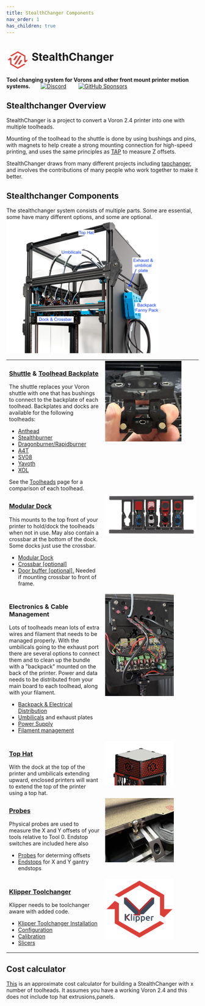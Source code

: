 ```yaml
---
title: StealthChanger Components
nav_order: 1
has_children: true
---
```

<!-- Use the page layout at TOC.md:  https://github.com/sdylewski/StealthChanger/blob/main/docs/TOC.md -->

# <img src="media/Logos/Stealthchanger_logo.png" style="height:50px;vertical-align:text-top" /> StealthChanger

<b>Tool changing system for Vorons and other front mount printer motion systems.</b>&nbsp;&nbsp;&nbsp;&nbsp;&nbsp;&nbsp;
 <a href="https://discord.gg/draftshift" target="_blank" alt="Join our Discord">![Discord](https://img.shields.io/discord/1226846451028725821?logo=discord&logoColor=%23ffffff&label=Join%20our%20Discord&labelColor=%237785cc&color=%23adf5ff)</a>
&nbsp;&nbsp;&nbsp;&nbsp;&nbsp;&nbsp;
<a href="https://github.com/sponsors/DraftShift" target="_blank" alt="Sponsor Us">![GitHub Sponsors](https://img.shields.io/github/sponsors/DraftShift?logo=githubsponsors&label=Sponsors&labelColor=rgb(246%2C%20248%2C%20250)&color=rgb(191%2C%2057%2C%20137))</a>


## Stealthchanger Overview
StealthChanger is a project to convert a Voron 2.4 printer into one with multiple toolheads.

Mounting of the toolhead to the shuttle is done by using bushings and pins, with magnets to help create a strong mounting connection for high-speed printing, and uses the same principles as [TAP](https://github.com/VoronDesign/Voron-Tap) to measure Z offsets.

StealthChanger draws from many different projects including [tapchanger](https://github.com/viesturz/tapchanger), and involves the contributions of many people who work together to make it better. 

## Stealthchanger Components
The stealthchanger system consists of multiple parts. Some are essential, some have many different options, and some are optional. 
<br />
<img src="media/CableManagement/LDO_Stealthchanger_back_annotated.png" width="400"/>
<br />
<table>
 <tbody>
  <tr>
   <td valign="top" width="50%"><h3><a href="Shuttle.md">Shuttle</a> & <a href="Toolheads/Toolheads.md">Toolhead Backplate</a></h3>
    The shuttle replaces your Voron shuttle with one that has bushings to connect to the backplate of each toolhead. Backplates and docks are available for the following toolheads:
    <br />
    <ul>
     <li><a href="Toolheads/Anthead.md">Anthead</a></li>
     <li><a href="Toolheads/Stealthburner.md">Stealthburner</a></li>
     <li><a href="Toolheads/Dragonburner.md">Dragonburner/Rapidburner</a></li>
     <li><a href="Toolheads/A4T.md">A4T</a></li>
     <li><a href="Toolheads/SV08.md">SV08</a></li>
     <li><a href="Toolheads/Yavoth.md">Yavoth</a></li>
     <li><a href="Toolheads/XOL.md">XOL</a></li>
    </ul>
    See the <a href="Toolheads/Toolheads.md">Toolheads</a> page for a comparison of each toolhead.
   </td>
   <td valign="top" width="50%">
    <img src="media/Shuttle/shuttle.jpg" width="200" />
   </td>
  </tr>
  
  <tr>
   <td valign="top" width="50%">
    <h3><a href="Docks.md">Modular Dock</a></h3>
    This mounts to the top front of your printer to hold/dock the toolheads when not in use. May also contain a crossbar at the bottom of the dock. Some docks just use the crossbar.
    <br />
    <ul>
     <li><a href="Docks.md">Modular Dock</a></li>
     <li><a href="Crossbar.md">Crossbar [optional]</a></li>
     <li><a href="DoorBuffer.md">Door buffer [optional].</a> Needed if mounting crossbar to front of frame.</li>
    </ul>
   </td>
   <td valign="top" width="50%">
    <img src="media/Dock/dock_front.png" width="400" />
   </td>
  </tr>
 
  <tr>
   <td valign="top" width="50%"><h3>Electronics & Cable Management</h3>
    Lots of toolheads mean lots of extra wires and filament that needs to be managed properly. With the umbilicals going to the exhaust port there are several options to connect them and to clean up the bundle with a "backpack" mounted on the back of the printer.
    Power and data needs to be distributed from your main board to each toolhead, along with your filament.  
    <ul>
     <li><a href="CableManagement/ElectricalDistribution.md">Backpack & Electrical Distribution</a></li>
     <li><a href="CableManagement/Umbilicals.md">Umbilicals</a> and exhaust plates</li>
     <li><a href="Electronics_CablesPower.md">Power Supply</a></li>
     <li><a href="CableManagement/FilamentManagement.md">Filament management</a></li>
    </ul>
    </td><td valign="top" width="50%">
    <img src="media/CableManagement/wire_management.jpg" width="180" />
   </td>
  </tr>
  
  <tr>
   <td valign="top" width="50%">
    <h3><a href="TopHat.md">Top Hat</a></h3>
    With the dock at the top of the printer and umbilicals extending upward, enclosed printers will want to extend the top of the printer using a top hat.  
    </td><td valign="top" width="50%">
    <img src="media/TopHat/printed_tophat.png" width="180" />
   </td>
  </tr>
  
  <tr>
   <td valign="top" width="50%"><h3><a href="Probes.md">Probes</a></h3>
    Physical probes are used to measure the X and Y offsets of your tools relative to Tool 0. Endstop switches are included here also
    <ul>
     <li><a href="Probes.md">Probes</a> for determing offsets</li>
     <li><a href="Endstops.md">Endstops</a> for X and Y gantry endstops</li>
    </ul>
    </td><td valign="top" width="50%">
    <img src="media/Probes/sexball-probe.jpg" width="180" />
   </td>
  </tr>
   
  <tr>
   <td valign="top" width="50%">
    <h3><a href="Software.md">Klipper Toolchanger</a></h3>
    Klipper needs to be toolchanger aware with added code.
    <ul>
     <li><a href="Installation.md">Klipper Toolchanger Installation</a></li>
     <li><a href="Configuration.md">Configuration</a></li>
     <li><a href="Calibration.md">Calibration</a></li>
     <li><a href="Slicers.md">Slicers</a></li>
    </ul>
    </td><td valign="top" width="50%">
    <img src="media/Logos/klipper_toolchanger_logo.png" width="180" />
   </td>
  </tr>
 </tbody>
</table>

## Cost calculator

[This](https://docs.google.com/spreadsheets/d/1cjlZ4xi84sUbo09nV3CDkOrLjz3leInTZ9sxwSzPscE) is an approximate cost calculator for building a StealthChanger with x number of toolheads. It assumes you have a working Voron 2.4 and this does not include top hat extrusions,panels.







